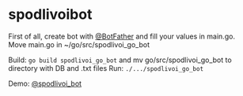 # spodlivoibot

First of all, create bot with [@BotFather](https://t.me/BotFather) and fill your values in main.go.  
Move main.go in ~/go/src/spodlivoi_go_bot

Build: `go build spodlivoi_go_bot`  and mv go/src/spodlivoi_go_bot to directory with DB and .txt files
Run: `./.../spodlivoi_go_bot`  

Demo: [@spodlivoi_bot](https://t.me/spodlivoi_bot)  
